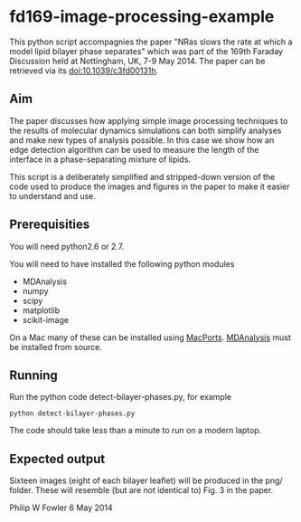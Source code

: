 fd169-image-processing-example
==============================

This python script accompagnies the paper "NRas slows the rate at which a model lipid bilayer phase separates" which was part of the 169th Faraday Discussion held at Nottingham, UK, 7-9 May 2014. The paper can be retrieved via its [doi:10.1039/c3fd00131h](http://dx.doi.org/10.1039/c3fd00131h).

## Aim

The paper discusses how applying simple image processing techniques to the results of molecular dynamics simulations can both simplify analyses and make new types of analysis possible. In this case we show how an edge detection algorithm can be used to measure the length of the interface in a phase-separating mixture of lipids.

This script is a deliberately simplified and stripped-down version of the code used to produce the images and figures in the paper to make it easier to understand and use.

## Prerequisities

You will need python2.6 or 2.7.

You will need to have installed the following python modules

- MDAnalysis
- numpy
- scipy
- matplotlib
- scikit-image

On a Mac many of these can be installed using [MacPorts](www.macports.org). [MDAnalysis](https://code.google.com/p/mdanalysis/) must be installed from source.

## Running

Run the python code detect-bilayer-phases.py, for example
```
python detect-bilayer-phases.py
```
The code should take less than a minute to run on a modern laptop.

## Expected output

Sixteen images (eight of each bilayer leaflet) will be produced in the png/ folder. These will resemble (but are not identical to) Fig. 3 in the paper.

Philip W Fowler
6 May 2014



